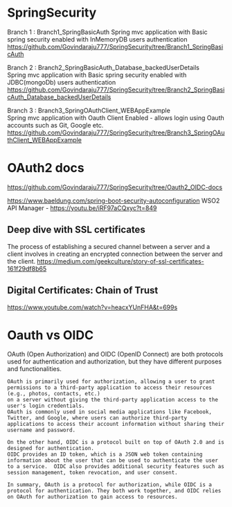 # SpringSecurity

Branch 1 : Branch1_SpringBasicAuth
	Spring mvc application with Basic spring security enabled with InMemoryDB users authentication
	https://github.com/Govindaraju777/SpringSecurity/tree/Branch1_SpringBasicAuth

Branch 2 : Branch2_SpringBasicAuth_Database_backedUserDetails	
	Spring mvc application with Basic spring security enabled with JDBC(mongoDb) users authentication
	https://github.com/Govindaraju777/SpringSecurity/tree/Branch2_SpringBasicAuth_Database_backedUserDetails

Branch 3 : Branch3_SpringOAuthClient_WEBAppExample	
	Spring mvc application with Oauth Client Enabled - allows login using Oauth accounts such as Git, Google etc.
	https://github.com/Govindaraju777/SpringSecurity/tree/Branch3_SpringOAuthClient_WEBAppExample






# OAuth2 docs
https://github.com/Govindaraju777/SpringSecurity/tree/Oauth2_OIDC-docs


https://www.baeldung.com/spring-boot-security-autoconfiguration
WSO2 API Manager - https://youtu.be/iRF97aCQxyc?t=849


## Deep dive with SSL certificates
The process of establishing a secured channel between a server and a client involves in creating an encrypted connection between the server and the client.
https://medium.com/geekculture/story-of-ssl-certificates-161f29df8b65
## Digital Certificates: Chain of Trust
https://www.youtube.com/watch?v=heacxYUnFHA&t=699s


# Oauth vs OIDC
OAuth (Open Authorization) and OIDC (OpenID Connect) are both protocols used for authentication and authorization, but they have different purposes and functionalities.

	OAuth is primarily used for authorization, allowing a user to grant permissions to a third-party application to access their resources (e.g., photos, contacts, etc.) 
	on a server without giving the third-party application access to the user's login credentials. 
	OAuth is commonly used in social media applications like Facebook, Twitter, and Google, where users can authorize third-party applications to access their account information without sharing their username and password.

	On the other hand, OIDC is a protocol built on top of OAuth 2.0 and is designed for authentication. 
	OIDC provides an ID token, which is a JSON web token containing information about the user that can be used to authenticate the user to a service. 	OIDC also provides additional security features such as session management, token revocation, and user consent.

	In summary, OAuth is a protocol for authorization, while OIDC is a protocol for authentication. They both work together, and OIDC relies on OAuth for authorization to gain access to resources.



